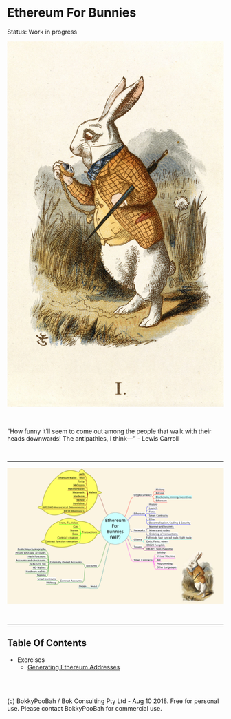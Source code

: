 # Ethereum For Bunnies

Status: Work in progress

<kbd><img src="images/TheWhiteRabbit-Tenniel-TheNursery-Alice-1890-ETH.png" /></kbd>

<br />

“How funny it’ll seem to come out among the people that walk with their heads downwards! The antipathies, I think—” - Lewis Carroll

<br />

<hr />

<kbd><img src="docs/Ethereum%20For%20Bunnies.png" /></kbd>

<br />

<hr />

## Table Of Contents

* Exercises
  * [Generating Ethereum Addresses](exercises/GeneratingEthereumAddresses.md)


<br />

<br />

(c) BokkyPooBah / Bok Consulting Pty Ltd - Aug 10 2018. Free for personal use. Please contact BokkyPooBah for commercial use.